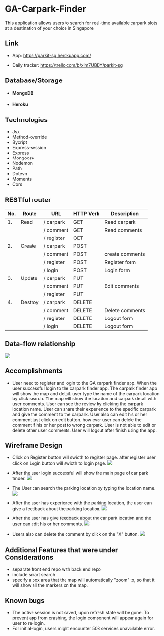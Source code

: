 # GA-Carpark-Finder
This application allows users to search for real-time available carpark slots at a destination of your choice in Singapore

## Link

- App: https://parkit-sg.herokuapp.com/

- Daily tracker: https://trello.com/b/xim7UBDY/parkit-sg

## Database/Storage

- #### MongoDB
- #### Heroku

## Technologies

- Jsx
- Method-override
- Bycript
- Express-session
- Express
- Mongoose
- Nodemon
- Path
- Dotevn
- Moments
- Cors

## RESTful router

| **No.** | **Route** | **URL**    | **HTTP Verb** | **Description** |
| ------- | --------- | ---------- | ------------- | --------------- |
| 1.      | Read      | / carpark  | GET           | Read carpark    |
|         |           | / comment  | GET           | Read comments   |
|         |           | / register | GET           |                 |
| 2.      | Create    | / carpark  | POST          |                 |
|         |           | / comment  | POST          | create comments |
|         |           | / register | POST          | Register form   |
|         |           | / login    | POST          | Login form      |
| 3.      | Update    | / carpark  | PUT           |                 |
|         |           | / comment  | PUT           | Edit comments   |
|         |           | / register | PUT           |                 |
| 4.      | Destroy   | / carpark  | DELETE        |                 |
|         |           | / comment  | DELETE        | Delete comments |
|         |           | / register | DELETE        | Logout form     |
|         |           | / login    | DELETE        | Logout form     |

## Data-flow relationship

![](Wireframe/data_flow.png)

## Accomplishments

- User need to register and login to the GA carpark finder app. When the user successful login to the carpark finder app. The carpark finder app will show the map and detail. user type the name of the carpark location by click search. The map will show the location and carpark detail with user comments. User can see the review by clicking the carpark location name. User can share their experience to the specific carpark and give the comment to the carpark. User also can edit his or her comment just click on edit button. how ever user can delete the comment if his or her post to wrong carpark. User is not able to edit or delete other user comments. User will logout after finish using the app.

## Wireframe Design

- Click on Register button will swicth to register page. after register user click on Login button will swicth to login page.
  ![](Wireframe/login_register.png)

- After the user login successful will show the main page of car park finder.
  ![](Wireframe/main_page.png)

- The User can search the parking location by typing the location name.
  ![](Wireframe/search_location.png)

- After the user has experience with the parking location, the user can give a feedback about the parking location.
  ![](Wireframe/give_reviews.png)

- After the user has give feedback about the car park location and the user can edit his or her comments.
  ![](Wireframe/edit_comment.png)

- Users also can delete the comment by click on the "X" button.
  ![](Wireframe/delete_comments.png)

## Additional Features that were under Considerations
- separate front end repo with back end repo
- include smart search
- specify a box area that the map will automatically "zoom" to, so that it will show all the markers on the map.

## Known bugs
- The active session is not saved, upon refresh state will be gone. To prevent app from crashing, the login component will appear again for user to re-login.
- For initial-login, users might encounter 503 services unavailable error.
